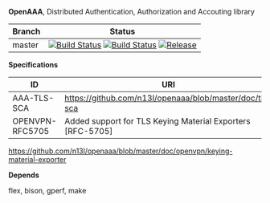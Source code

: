 **OpenAAA**, Distributed Authentication, Authorization and Accouting library

|Branch      |Status   |
|------------|---------|
|master      | [![Build Status](https://travis-ci.org/n13l/openaaa.png?branch=master)](https://travis-ci.org/n13l/openaaa) [![Build Status](https://snap-ci.com/n13l/openaaa/branch/master/build_image)](https://snap-ci.com/n13l/openaaa/branch/master) [![Release](https://img.shields.io/github/release/openaaa/openaaa.svg)](https://github.com/n13l/openaaa/releases/latest) |

**Specifications**

| ID              | URI                                                       |
|-----------------|-----------------------------------------------------------|
| AAA-TLS-SCA     | https://github.com/n13l/openaaa/blob/master/doc/tls-sca   |
| OPENVPN-RFC5705 | Added support for TLS Keying Material Exporters [RFC-5705]|


https://github.com/n13l/openaaa/blob/master/doc/openvpn/keying-material-exporter 

**Depends**

flex, bison, gperf, make
